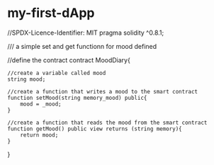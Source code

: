 # my-first-dApp

//SPDX-Licence-Identifier: MIT
pragma solidity ^0.8.1;

/// a simple set and get functionn for mood defined

//define the contract
contract MoodDiary{

    //create a variable called mood
    string mood;

    //create a function that writes a mood to the smart contract
    function setMood(string memory_mood) public{
        mood = _mood;
    }

    //create a function that reads the mood from the smart contract
    function getMood() public view returns (string memory){
        return mood;
    }
}

